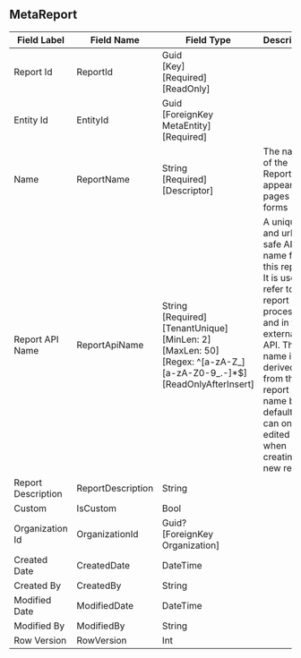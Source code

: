 
## MetaReport
| Field Label | Field Name | Field Type | Description |  
| ---- | ---- | ---- | ---- |  
| Report Id | ReportId | Guid<br/>  [Key]<br/>  [Required]<br/>  [ReadOnly] |  |  
| Entity Id | EntityId | Guid<br/>  [ForeignKey MetaEntity]<br/>  [Required] |  |  
| Name | ReportName | String<br/>  [Required]<br/>  [Descriptor] | The name of the Report as it appears on pages and forms |  
| Report API Name | ReportApiName | String<br/>  [Required]<br/>  [TenantUnique]<br/>  [MinLen: 2]<br/>  [MaxLen: 50]<br/>  [Regex: ^[a-zA-Z_][a-zA-Z0-9_.-]*$]<br/>  [ReadOnlyAfterInsert] | A unique and url-safe API name for this report. It is used to refer to the report in processes and in the external API. The name is derived from the report name by default and can only be edited when creating a new report.  |  
| Report Description | ReportDescription | String |  |  
| Custom | IsCustom | Bool |  |  
| Organization Id | OrganizationId | Guid?<br/>  [ForeignKey Organization] |  |  
| Created Date | CreatedDate | DateTime |  |  
| Created By | CreatedBy | String |  |  
| Modified Date | ModifiedDate | DateTime |  |  
| Modified By | ModifiedBy | String |  |  
| Row Version | RowVersion | Int |  |  

